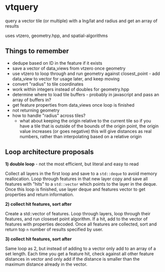 # vtquery

query a vector tile (or multiple) with a lng/lat and radius and get an array of results

uses vtzero, geometry.hpp, and spatial-algorithms

## Things to remember

* dedupe based on ID in the feature if it exists
* save a vector of data_views from vtzero once geometry
* use vtzero to loop through and run geometry against closest_point - add data_view to vector for usage later, and keep moving
* convert "radius" to tile coordinates
* work within integers instead of doubles for geometry.hpp
* determine where to load tile buffers - probably in javascript and pass an array of buffers in?
* get feature properties from data_views once loop is finished
* not returning geometry
* how to handle "radius" across tiles?
  * what about keeping the origin relative to the current tile so if you have a tile that is outside of the bounds of the origin point, the origin value increases (or goes negative) this will give distances as real numbers, rather than interpolating based on a relative origin

## Loop architecture proposals

**1) double loop** - not the most efficient, but literal and easy to read

Collect all layers in the first loop and save to a `std::deque` to avoid memory reallocation. Loop through features in that new layer copy and save all features with "hits" to a `std::vector` which points to the layer in the deque. Once this loop is finished, use layer deque and features vector to get properties and return information.

**2) collect hit features, sort after**

Create a std::vector of features. Loop through layers, loop through their features, and run closeset point algorithm. If a hit, add to the vector of features with properties decoded. Once all features are collected, sort and return top `n` number of results specified by user.

**3) collect hit features, sort after**

Same loop as 2, but instead of adding to a vector only add to an array of a set length. Each time you get a feature hit, check against all other feature distances in vector and only add if the distance is smaller than the maximum distance already in the vector.
